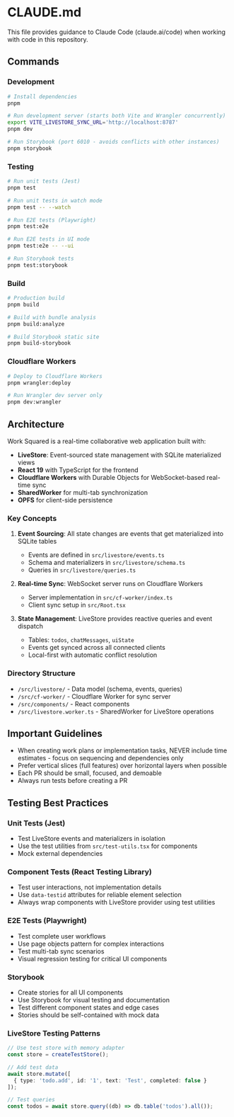 # CLAUDE.md

This file provides guidance to Claude Code (claude.ai/code) when working with code in this repository.

## Commands

### Development
```bash
# Install dependencies
pnpm

# Run development server (starts both Vite and Wrangler concurrently)
export VITE_LIVESTORE_SYNC_URL='http://localhost:8787'
pnpm dev

# Run Storybook (port 6010 - avoids conflicts with other instances)
pnpm storybook
```

### Testing
```bash
# Run unit tests (Jest)
pnpm test

# Run unit tests in watch mode
pnpm test -- --watch

# Run E2E tests (Playwright)
pnpm test:e2e

# Run E2E tests in UI mode
pnpm test:e2e -- --ui

# Run Storybook tests
pnpm test:storybook
```

### Build
```bash
# Production build
pnpm build

# Build with bundle analysis
pnpm build:analyze

# Build Storybook static site
pnpm build-storybook
```

### Cloudflare Workers
```bash
# Deploy to Cloudflare Workers
pnpm wrangler:deploy

# Run Wrangler dev server only
pnpm dev:wrangler
```

## Architecture

Work Squared is a real-time collaborative web application built with:

- **LiveStore**: Event-sourced state management with SQLite materialized views
- **React 19** with TypeScript for the frontend
- **Cloudflare Workers** with Durable Objects for WebSocket-based real-time sync
- **SharedWorker** for multi-tab synchronization
- **OPFS** for client-side persistence

### Key Concepts

1. **Event Sourcing**: All state changes are events that get materialized into SQLite tables
   - Events are defined in `src/livestore/events.ts`
   - Schema and materializers in `src/livestore/schema.ts`
   - Queries in `src/livestore/queries.ts`

2. **Real-time Sync**: WebSocket server runs on Cloudflare Workers
   - Server implementation in `src/cf-worker/index.ts`
   - Client sync setup in `src/Root.tsx`

3. **State Management**: LiveStore provides reactive queries and event dispatch
   - Tables: `todos`, `chatMessages`, `uiState`
   - Events get synced across all connected clients
   - Local-first with automatic conflict resolution

### Directory Structure

- `/src/livestore/` - Data model (schema, events, queries)
- `/src/cf-worker/` - Cloudflare Worker for sync server
- `/src/components/` - React components
- `/src/livestore.worker.ts` - SharedWorker for LiveStore operations

## Important Guidelines

- When creating work plans or implementation tasks, NEVER include time estimates - focus on sequencing and dependencies only
- Prefer vertical slices (full features) over horizontal layers when possible
- Each PR should be small, focused, and demoable
- Always run tests before creating a PR

## Testing Best Practices

### Unit Tests (Jest)
- Test LiveStore events and materializers in isolation
- Use the test utilities from `src/test-utils.tsx` for components
- Mock external dependencies

### Component Tests (React Testing Library)
- Test user interactions, not implementation details
- Use `data-testid` attributes for reliable element selection
- Always wrap components with LiveStore provider using test utilities

### E2E Tests (Playwright)
- Test complete user workflows
- Use page objects pattern for complex interactions
- Test multi-tab sync scenarios
- Visual regression testing for critical UI components

### Storybook
- Create stories for all UI components
- Use Storybook for visual testing and documentation
- Test different component states and edge cases
- Stories should be self-contained with mock data

### LiveStore Testing Patterns
```typescript
// Use test store with memory adapter
const store = createTestStore();

// Add test data
await store.mutate([
  { type: 'todo.add', id: '1', text: 'Test', completed: false }
]);

// Test queries
const todos = await store.query((db) => db.table('todos').all());
```
